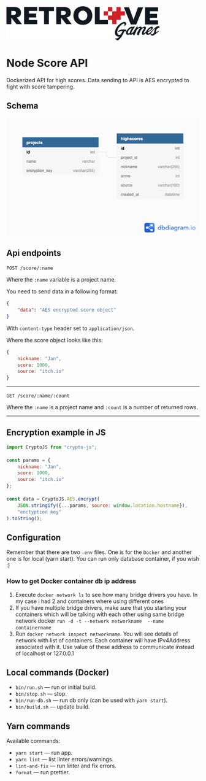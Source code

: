 <img src="logo-retrolove-black.svg" width="400">

# Node Score API

Dockerized API for high scores. Data sending to API is AES encrypted to fight with score tampering.

## Schema

![Schema](score-api-schema.png)

## Api endpoints

`POST /score/:name` 

Where the `:name` variable is a project name. 

You need to send data in a following format:

```json
{
    "data": "AES encrypted score object"
}
```

With `content-type` header set to `application/json`.

Where the score object looks like this:

```js
{
    nickname: "Jan",
    score: 1000,
    source: "itch.io"
}
```

---

`GET /score/:name/:count` 

Where the `:name` is a project name and `:count` is a number of returned rows.

---

## Encryption example in JS

```js
import CryptoJS from "crypto-js";

const params = {
    nickname: "Jan",
    score: 1000,
    source: "itch.io"
};

const data = CryptoJS.AES.encrypt(
    JSON.stringify({...params, source: window.location.hostname}),
    "enctyption key"
).toString();
```

## Configuration

Remember that there are two `.env` files. One is for the `Docker` and another one is for local (yarn start). You can run only database container, if you wish :)

### How to get Docker container db ip address

1. Execute `docker network ls` to see how many bridge drivers you have. In my case i had 2 and containers where using different ones
2. If you have multiple bridge drivers, make sure that you starting your containers which will be talking with each other using same bridge network docker `run -d -t --network networkname  --name containername`
3. Run `docker network inspect networkname`. You will see details of network with list of containers. Each container will have IPv4Address associated with it. Use value of these address to communicate instead of localhost or 127.0.0.1

## Local commands (Docker)

* `bin/run.sh` — run or initial build.
* `bin/stop.sh` — stop.
* `bin/run-db.sh` — run db only (can be used with `yarn start`).
* `bin/build.sh` — update build.

## Yarn commands

Available commands:

* `yarn start` — run app.
* `yarn lint` — list linter errors/warnings.
* `lint-and-fix` — run linter and fix errors.
* `format` — run prettier.
